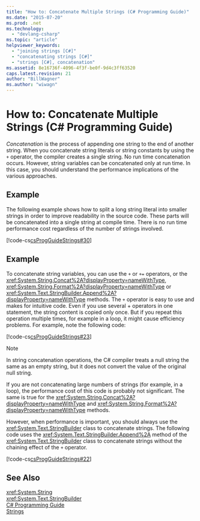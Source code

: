 ```yaml
---
title: "How to: Concatenate Multiple Strings (C# Programming Guide)"
ms.date: "2015-07-20"
ms.prod: .net
ms.technology: 
  - "devlang-csharp"
ms.topic: "article"
helpviewer_keywords: 
  - "joining strings [C#]"
  - "concatenating strings [C#]"
  - "strings [C#], concatenation"
ms.assetid: 8e16736f-4096-4f3f-be0f-9d4c3ff63520
caps.latest.revision: 21
author: "BillWagner"
ms.author: "wiwagn"
---
```

# How to: Concatenate Multiple Strings (C# Programming Guide)
*Concatenation* is the process of appending one string to the end of another string. When you concatenate string literals or string constants by using the `+` operator, the compiler creates a single string. No run time concatenation occurs. However, string variables can be concatenated only at run time. In this case, you should understand the performance implications of the various approaches.  
  
## Example  
 The following example shows how to split a long string literal into smaller strings in order to improve readability in the source code. These parts will be concatenated into a single string at compile time. There is no run time performance cost regardless of the number of strings involved.  
  
 [!code-cs[csProgGuideStrings#30](../../../csharp/programming-guide/strings/codesnippet/CSharp/how-to-concatenate-multiple-strings_1.cs)]  
  
## Example  
 To concatenate string variables, you can use the `+` or `+=` operators, or the <xref:System.String.Concat%2A?displayProperty=nameWithType>, <xref:System.String.Format%2A?displayProperty=nameWithType> or <xref:System.Text.StringBuilder.Append%2A?displayProperty=nameWithType> methods. The `+` operator is easy to use and makes for intuitive code. Even if you use several + operators in one statement, the string content is copied only once. But if you repeat this operation multiple times, for example in a loop, it might cause efficiency problems. For example, note the following code:  
  
 [!code-cs[csProgGuideStrings#23](../../../csharp/programming-guide/strings/codesnippet/CSharp/how-to-concatenate-multiple-strings_2.cs)]  
  
> [!NOTE]
>  In string concatenation operations, the C# compiler treats a null string the same as an empty string, but it does not convert the value of the original null string.  
  
 If you are not concatenating large numbers of strings (for example, in a loop), the performance cost of this code is probably not significant. The same is true for the <xref:System.String.Concat%2A?displayProperty=nameWithType> and <xref:System.String.Format%2A?displayProperty=nameWithType> methods.  
  
 However, when performance is important, you should always use the <xref:System.Text.StringBuilder> class to concatenate strings. The following code uses the <xref:System.Text.StringBuilder.Append%2A> method of the <xref:System.Text.StringBuilder> class to concatenate strings without the chaining effect of the `+` operator.  
  
 [!code-cs[csProgGuideStrings#22](../../../csharp/programming-guide/strings/codesnippet/CSharp/how-to-concatenate-multiple-strings_3.cs)]  
  
## See Also  
 <xref:System.String>   
 <xref:System.Text.StringBuilder>   
 [C# Programming Guide](../../../csharp/programming-guide/index.md)   
 [Strings](../../../csharp/programming-guide/strings/index.md)
